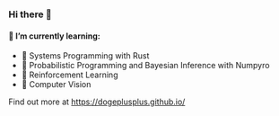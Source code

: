 ### Hi there 👋

#### 🌱 I’m currently learning:
- 🦀 Systems Programming with Rust 
- 🐍 Probabilistic Programming and Bayesian Inference with Numpyro
- 🤖 Reinforcement Learning
- 📸 Computer Vision

Find out more at https://dogeplusplus.github.io/

